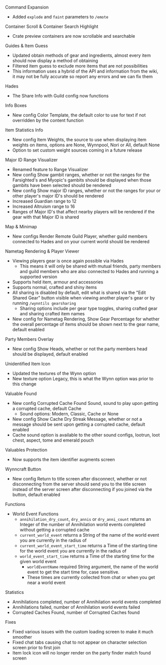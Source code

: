 Command Expansion
- Added `explode` and `faint` parameters to `/emote`

Container Scroll & Container Search Highlight
- Crate preview containers are now scrollable and searchable

Guides & Item Guess
- Updated obtain methods of gear and ingredients, almost every item should now display a method of obtaining
- Filtered item guess to exclude more items that are not possibilities
- This information uses a hybrid of the API and information from the wiki, it may not be fully accurate so report any errors and we can fix them

Hades
- The Share Info with Guild config now functions

Info Boxes
- New config Color Template, the default color to use for text if not overridden by the content function

Item Statistics Info
- New config Item Weights, the source to use when displaying item weights on items, options are None, Wynnpool, Nori or All, default None
- Option to set custom weight sources coming in a future release

Major ID Range Visualizer
- Renamed feature to Range Visualizer
- New config Show gambit ranges, whether or not the ranges for the Farsighted's and Myopic's gambits should be displayed when those gambits have been selected should be rendered
- New config Show major ID ranges, whether or not the ranges for your or other player's major ID's should be rendered
- Increased Guardian range to 12
- Increased Altruism range to 16
- Ranges of Major ID's that affect nearby players will be rendered if the gear with that Major ID is shared

Map & Minimap
- New configs Render Remote Guild Player, whether guild members connected to Hades and on your current world should be rendered

Nametag Rendering & Player Viewer
- Viewing players gear is once again possible via Hades
  - This means it will only be shared with mutual friends, party members and guild members who are also connected to Hades and running a supported version
- Supports held item, armour and accessories
- Supports normal, crafted and shiny items
- All sharing is disabled by default, edit what is shared via the "Edit Shared Gear" button visible when viewing another player's gear or by running `/wynntils gearsharing`
  - Sharing options include per gear type toggles, sharing crafted gear and sharing crafted item names
- New config for Nametag Rendering, Show Gear Percentage for whether the overall percentage of items should be shown next to the gear name, default enabled

Party Members Overlay
- New config Show Heads, whether or not the party members head should be displayed, default enabled

Unidentified Item Icon
- Updated the textures of the Wynn option
- New texture option Legacy, this is what the Wynn option was prior to this change

Valuable Found
- New config Corrupted Cache Found Sound, sound to play upon getting a corrupted cache, default Cache
  - Sound options: Modern, Classic, Cache or None
- New config Show Cache Dry Streak Message, whether or not a message should be sent upon getting a corrupted cache, default enabled
- Cache sound option is available to the other sound configs, lootrun, loot chest, aspect, tome and emerald pouch

Valuables Protection
- Now supports the item identifier augments screen

Wynncraft Button
- New config Return to title screen after disconnect, whether or not disconnecting from the server should send you to the title screen instead of the server screen after disconnecting if you joined via the button, default enabled

Functions
- World Event Functions
  - `annihilation_dry_count`, `dry_annis` or `dry_anni_count` returns an Integer of the number of Annihilation world events completed without getting a corrupted cache
  - `current_world_event` returns a String of the name of the world event you are currently in the radius of
  - `current_world_event_start_time` returns a Time of the starting time for the world event you are currently in the radius of
  - `world_event_start_time` returns a Time of the starting time for the given world event
    - `worldEventName` required String argument, the name of the world event to get the start time for, case sensitive.
    - These times are currently collected from chat or when you get near a world event

Statistics
- Annihilations completed, number of Annihilation world events completed
- Annihilations failed, number of Annihilation world events failed
- Corrupted Caches Found, number of Corrupted Caches found

Fixes
- Fixed various issues with the custom loading screen to make it much smoother
- Fixed chat tabs causing chat to not appear on character selection screen prior to first join
- Item lock icon will no longer render on the party finder match found screen
